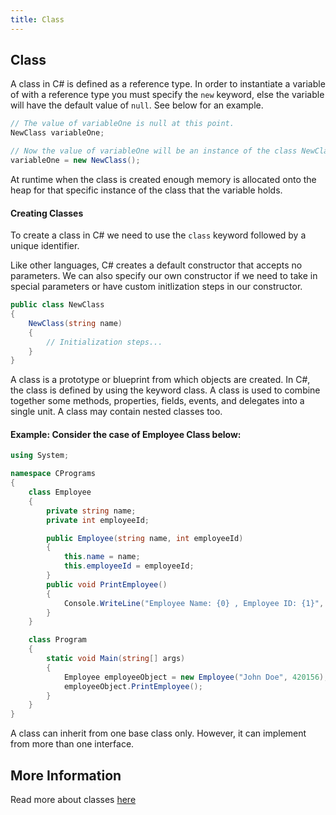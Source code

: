 ```yaml
---
title: Class
---
```

## Class
	
A class in C# is defined as a reference type. In order to instantiate a variable of with a reference type you must specify the `new` keyword, else the variable will have the default value of `null`. See below for an example.

```csharp
// The value of variableOne is null at this point.
NewClass variableOne;

// Now the value of variableOne will be an instance of the class NewClass
variableOne = new NewClass();
```
At runtime when the class is created enough memory is allocated onto the heap for that specific instance of the class that the variable holds. 

#### Creating Classes
To create a class in C# we need to use the `class` keyword followed by a unique identifier.

Like other languages, C# creates a default constructor that accepts no parameters. We can also specify our own constructor if we need to take in special parameters or have custom initlization steps in our constructor.

```csharp
public class NewClass
{
    NewClass(string name)
    {
        // Initialization steps...
    }
}
```

A class is a prototype or blueprint from which objects are created. In C#, the class is defined by using the keyword class. A class is used to combine together some methods, properties, fields, events, and delegates into a single unit. A class may contain nested classes too.
#### Example: Consider the case of Employee Class below:

```csharp
using System;

namespace CPrograms
{
    class Employee
    {
        private string name;
        private int employeeId;

        public Employee(string name, int employeeId)
        {
            this.name = name;
            this.employeeId = employeeId;
        }
        public void PrintEmployee()
        {
            Console.WriteLine("Employee Name: {0} , Employee ID: {1}", this.name, this.employeeId);
        }
    }

    class Program
    {
        static void Main(string[] args)
        {
            Employee employeeObject = new Employee("John Doe", 420156);
            employeeObject.PrintEmployee();
        }
    }
}
```

A class can inherit from one base class only. However, it can implement from more than one interface.

## More Information
Read more about classes [here](https://docs.microsoft.com/en-us/dotnet/csharp/language-reference/keywords/class)

